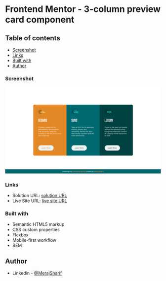 # Frontend Mentor - 3-column preview card component

## Table of contents

- [Screenshot](#screenshot)
- [Links](#links)
- [Built with](#built-with)
- [Author](#author)

### Screenshot

![](./images/screenshot.png)

### Links

- Solution URL: [solution URL](https://www.frontendmentor.io/solutions/3column-preview-card-component-html-css--YepYhPAxI)
- Live Site URL: [live site URL](https://meraj-sharif-khan.github.io/preview-card/)

### Built with

- Semantic HTML5 markup
- CSS custom properties
- Flexbox
- Mobile-first workflow
- BEM

## Author

- Linkedin - [@MerajSharif](https://www.linkedin.com/in/meraj-sharif-0413a6264/)
